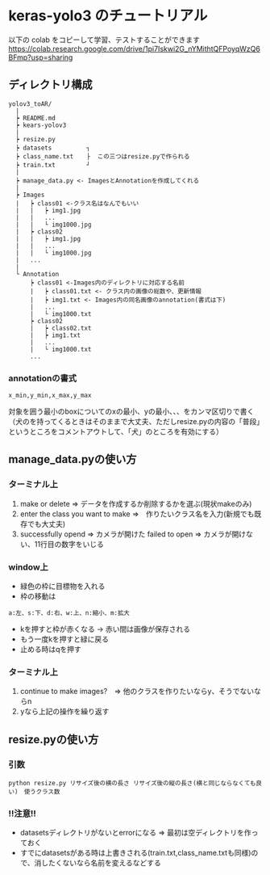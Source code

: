 # keras-yolo3 のチュートリアル

以下の colab をコピーして学習、テストすることができます
https://colab.research.google.com/drive/1pi7Iskwi2G_nYMithtQFPoyqWzQ6BFmp?usp=sharing


## ディレクトリ構成
```
yolov3_toAR/
  |
  ┝ README.md
  ┝ kears-yolov3
  |
  ┝ resize.py
  ┝ datasets      　  ┐
  ┝ class_name.txt 　 ├  この三つはresize.pyで作られる
  ┝ train.txt       　┘
  |
  ┝ manage_data.py <- ImagesとAnnotationを作成してくれる
  |
  ┝ Images
  |   ┝ class01 <-クラス名はなんでもいい
  |   |   ┝ img1.jpg
  |   |   ...
  |   |   └ img1000.jpg
  |   ┝ class02
  |   |   ┝ img1.jpg
  |   |   ...
  |   |   └ img1000.jpg
  |   ...
  |
  └ Annotation
      ┝ class01 <-Images内のディレクトリに対応する名前
      |   ┝ class01.txt <- クラス内の画像の総数や、更新情報
      |   ┝ img1.txt <- Images内の同名画像のannotation(書式は下)
      |   ...
      |   └ img1000.txt
      ┝ class02
      |   ┝ class02.txt
      |   ┝ img1.txt
      |   ...
      |   └ img1000.txt
      ...
```
### annotationの書式
```
x_min,y_min,x_max,y_max
```
対象を囲う最小のboxについてのxの最小、yの最小、、、をカンマ区切りで書く  
（犬のを持ってくるときはそのままで大丈夫、ただしresize.pyの内容の「普段」というところをコメントアウトして、「犬」のところを有効にする）

## manage_data.pyの使い方

### ターミナル上
1. make or delete => データを作成するか削除するかを選ぶ(現状makeのみ)
2. enter the class you want to make =>　作りたいクラス名を入力(新規でも既存でも大丈夫)
3. successfully opend => カメラが開けた failed to open => カメラが開けない、11行目の数字をいじる

### window上
* 緑色の枠に目標物を入れる
* 枠の移動は
```
a:左、s:下、d:右、w:上、n:縮小、m:拡大 
```
* kを押すと枠が赤くなる -> 赤い間は画像が保存される
* もう一度kを押すと緑に戻る
* 止める時はqを押す

### ターミナル上
1. continue to make images?　=> 他のクラスを作りたいならy、そうでないならn
2. yなら上記の操作を繰り返す

## resize.pyの使い方

### 引数
```
python resize.py リサイズ後の横の長さ リサイズ後の縦の長さ(横と同じならなくても良い)　使うクラス数
```
### !!注意!!
* datasetsディレクトリがないとerrorになる => 最初は空ディレクトリを作っておく
* すでにdatasetsがある時は上書きされる(train.txt,class_name.txtも同様)ので、消したくないなら名前を変えるなどする
